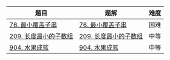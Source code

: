 | 题目                                                         | 题解                                                         | 难度 |
| ------------------------------------------------------------ | ------------------------------------------------------------ | ---- |
| [76. 最小覆盖子串](https://leetcode.cn/problems/minimum-window-substring/description/) | [76. 最小覆盖子串](https://github.com/Hipopaaaaa/MyLeetcode/blob/main/question/70-80/76.%20%E6%9C%80%E5%B0%8F%E8%A6%86%E7%9B%96%E5%AD%90%E4%B8%B2.md) | 困难 |
| [209. 长度最小的子数组](https://leetcode.cn/problems/minimum-size-subarray-sum/) | [209. 长度最小的子数组](https://github.com/Hipopaaaaa/MyLeetcode/blob/main/question/200-210/209.%20%E9%95%BF%E5%BA%A6%E6%9C%80%E5%B0%8F%E7%9A%84%E5%AD%90%E6%95%B0%E7%BB%84.md) | 中等 |
| [904. 水果成篮](https://leetcode.cn/problems/fruit-into-baskets/) | [904. 水果成篮](https://github.com/Hipopaaaaa/MyLeetcode/blob/main/question/900-910/904.%20%E6%B0%B4%E6%9E%9C%E6%88%90%E7%AF%AE.md) | 中等 |
